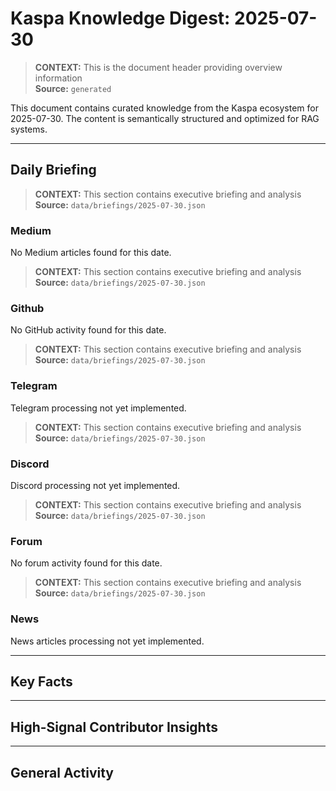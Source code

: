 # Kaspa Knowledge Digest: 2025-07-30

> **CONTEXT:** This is the document header providing overview information  
> **Source:** `generated`

This document contains curated knowledge from the Kaspa ecosystem
for 2025-07-30. The content is semantically structured and optimized
for RAG systems.

---

## Daily Briefing

> **CONTEXT:** This section contains executive briefing and analysis  
> **Source:** `data/briefings/2025-07-30.json`

### Medium

No Medium articles found for this date.

> **CONTEXT:** This section contains executive briefing and analysis  
> **Source:** `data/briefings/2025-07-30.json`

### Github

No GitHub activity found for this date.

> **CONTEXT:** This section contains executive briefing and analysis  
> **Source:** `data/briefings/2025-07-30.json`

### Telegram

Telegram processing not yet implemented.

> **CONTEXT:** This section contains executive briefing and analysis  
> **Source:** `data/briefings/2025-07-30.json`

### Discord

Discord processing not yet implemented.

> **CONTEXT:** This section contains executive briefing and analysis  
> **Source:** `data/briefings/2025-07-30.json`

### Forum

No forum activity found for this date.

> **CONTEXT:** This section contains executive briefing and analysis  
> **Source:** `data/briefings/2025-07-30.json`

### News

News articles processing not yet implemented.

---

## Key Facts



---

## High-Signal Contributor Insights



---

## General Activity

